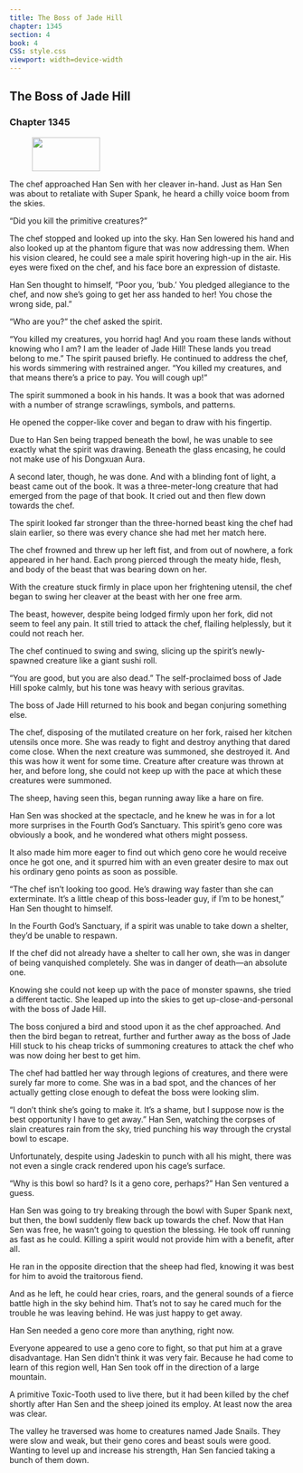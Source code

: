 ```yaml
---
title: The Boss of Jade Hill
chapter: 1345
section: 4
book: 4
CSS: style.css
viewport: width=device-width
---
```


## The Boss of Jade Hill

### Chapter 1345

<figure>
	<img src="../Images/gem.gif" alt="" id="gem" width="120" height="60" />
</figure>

The chef approached Han Sen with her cleaver in-hand. Just as Han Sen was about to retaliate with Super Spank, he heard a chilly voice boom from the skies.

“Did you kill the primitive creatures?”

The chef stopped and looked up into the sky. Han Sen lowered his hand and also looked up at the phantom figure that was now addressing them. When his vision cleared, he could see a male spirit hovering high-up in the air. His eyes were fixed on the chef, and his face bore an expression of distaste.

Han Sen thought to himself, “Poor you, ‘bub.’ You pledged allegiance to the chef, and now she’s going to get her ass handed to her! You chose the wrong side, pal.”

“Who are you?” the chef asked the spirit.

“You killed my creatures, you horrid hag! And you roam these lands without knowing who I am? I am the leader of Jade Hill! These lands you tread belong to me.” The spirit paused briefly. He continued to address the chef, his words simmering with restrained anger. “You killed my creatures, and that means there’s a price to pay. You will cough up!”

The spirit summoned a book in his hands. It was a book that was adorned with a number of strange scrawlings, symbols, and patterns.

He opened the copper-like cover and began to draw with his fingertip.

Due to Han Sen being trapped beneath the bowl, he was unable to see exactly what the spirit was drawing. Beneath the glass encasing, he could not make use of his Dongxuan Aura.

A second later, though, he was done. And with a blinding font of light, a beast came out of the book. It was a three-meter-long creature that had emerged from the page of that book. It cried out and then flew down towards the chef.

The spirit looked far stronger than the three-horned beast king the chef had slain earlier, so there was every chance she had met her match here.

The chef frowned and threw up her left fist, and from out of nowhere, a fork appeared in her hand. Each prong pierced through the meaty hide, flesh, and body of the beast that was bearing down on her.

With the creature stuck firmly in place upon her frightening utensil, the chef began to swing her cleaver at the beast with her one free arm.

The beast, however, despite being lodged firmly upon her fork, did not seem to feel any pain. It still tried to attack the chef, flailing helplessly, but it could not reach her.

The chef continued to swing and swing, slicing up the spirit’s newly-spawned creature like a giant sushi roll.

“You are good, but you are also dead.” The self-proclaimed boss of Jade Hill spoke calmly, but his tone was heavy with serious gravitas.

The boss of Jade Hill returned to his book and began conjuring something else.

The chef, disposing of the mutilated creature on her fork, raised her kitchen utensils once more. She was ready to fight and destroy anything that dared come close. When the next creature was summoned, she destroyed it. And this was how it went for some time. Creature after creature was thrown at her, and before long, she could not keep up with the pace at which these creatures were summoned.

The sheep, having seen this, began running away like a hare on fire.

Han Sen was shocked at the spectacle, and he knew he was in for a lot more surprises in the Fourth God’s Sanctuary. This spirit’s geno core was obviously a book, and he wondered what others might possess.

It also made him more eager to find out which geno core he would receive once he got one, and it spurred him with an even greater desire to max out his ordinary geno points as soon as possible.

“The chef isn’t looking too good. He’s drawing way faster than she can exterminate. It’s a little cheap of this boss-leader guy, if I’m to be honest,” Han Sen thought to himself.

In the Fourth God’s Sanctuary, if a spirit was unable to take down a shelter, they’d be unable to respawn.

If the chef did not already have a shelter to call her own, she was in danger of being vanquished completely. She was in danger of death—an absolute one.

Knowing she could not keep up with the pace of monster spawns, she tried a different tactic. She leaped up into the skies to get up-close-and-personal with the boss of Jade Hill.

The boss conjured a bird and stood upon it as the chef approached. And then the bird began to retreat, further and further away as the boss of Jade Hill stuck to his cheap tricks of summoning creatures to attack the chef who was now doing her best to get him.

The chef had battled her way through legions of creatures, and there were surely far more to come. She was in a bad spot, and the chances of her actually getting close enough to defeat the boss were looking slim.

“I don’t think she’s going to make it. It’s a shame, but I suppose now is the best opportunity I have to get away.” Han Sen, watching the corpses of slain creatures rain from the sky, tried punching his way through the crystal bowl to escape.

Unfortunately, despite using Jadeskin to punch with all his might, there was not even a single crack rendered upon his cage’s surface.

“Why is this bowl so hard? Is it a geno core, perhaps?” Han Sen ventured a guess.

Han Sen was going to try breaking through the bowl with Super Spank next, but then, the bowl suddenly flew back up towards the chef. Now that Han Sen was free, he wasn’t going to question the blessing. He took off running as fast as he could. Killing a spirit would not provide him with a benefit, after all.

He ran in the opposite direction that the sheep had fled, knowing it was best for him to avoid the traitorous fiend.

And as he left, he could hear cries, roars, and the general sounds of a fierce battle high in the sky behind him. That’s not to say he cared much for the trouble he was leaving behind. He was just happy to get away.

Han Sen needed a geno core more than anything, right now.

Everyone appeared to use a geno core to fight, so that put him at a grave disadvantage. Han Sen didn’t think it was very fair. Because he had come to learn of this region well, Han Sen took off in the direction of a large mountain.

A primitive Toxic-Tooth used to live there, but it had been killed by the chef shortly after Han Sen and the sheep joined its employ. At least now the area was clear.

The valley he traversed was home to creatures named Jade Snails. They were slow and weak, but their geno cores and beast souls were good. Wanting to level up and increase his strength, Han Sen fancied taking a bunch of them down.
